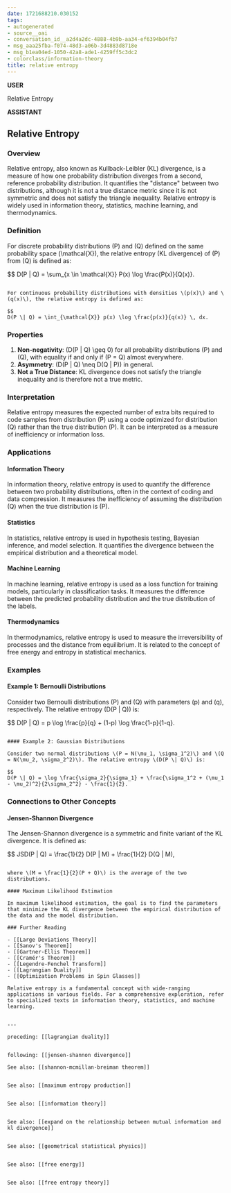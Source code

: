 ```yaml
---
date: 1721688210.030152
tags:
- autogenerated
- source__oai
- conversation_id__a2d4a2dc-4888-4b9b-aa34-ef6394b04fb7
- msg_aaa25fba-f074-48d3-a06b-3d4883d8718e
- msg_b1ea04ed-1050-42a8-ade1-4259ff5c3dc2
- colorclass/information-theory
title: relative entropy
---
```


**USER**

Relative Entropy


**ASSISTANT**

## Relative Entropy

### Overview

Relative entropy, also known as Kullback-Leibler (KL) divergence, is a measure of how one probability distribution diverges from a second, reference probability distribution. It quantifies the "distance" between two distributions, although it is not a true distance metric since it is not symmetric and does not satisfy the triangle inequality. Relative entropy is widely used in information theory, statistics, machine learning, and thermodynamics.

### Definition

For discrete probability distributions \(P\) and \(Q\) defined on the same probability space \(\mathcal{X}\), the relative entropy (KL divergence) of \(P\) from \(Q\) is defined as:

$$
D(P \| Q) = \sum_{x \in \mathcal{X}} P(x) \log \frac{P(x)}{Q(x)}.
```

For continuous probability distributions with densities \(p(x)\) and \(q(x)\), the relative entropy is defined as:

$$
D(P \| Q) = \int_{\mathcal{X}} p(x) \log \frac{p(x)}{q(x)} \, dx.
```

### Properties

1. **Non-negativity**: \(D(P \| Q) \geq 0\) for all probability distributions \(P\) and \(Q\), with equality if and only if \(P = Q\) almost everywhere.
2. **Asymmetry**: \(D(P \| Q) \neq D(Q \| P)\) in general.
3. **Not a True Distance**: KL divergence does not satisfy the triangle inequality and is therefore not a true metric.

### Interpretation

Relative entropy measures the expected number of extra bits required to code samples from distribution \(P\) using a code optimized for distribution \(Q\) rather than the true distribution \(P\). It can be interpreted as a measure of inefficiency or information loss.

### Applications

#### Information Theory

In information theory, relative entropy is used to quantify the difference between two probability distributions, often in the context of coding and data compression. It measures the inefficiency of assuming the distribution \(Q\) when the true distribution is \(P\).

#### Statistics

In statistics, relative entropy is used in hypothesis testing, Bayesian inference, and model selection. It quantifies the divergence between the empirical distribution and a theoretical model.

#### Machine Learning

In machine learning, relative entropy is used as a loss function for training models, particularly in classification tasks. It measures the difference between the predicted probability distribution and the true distribution of the labels.

#### Thermodynamics

In thermodynamics, relative entropy is used to measure the irreversibility of processes and the distance from equilibrium. It is related to the concept of free energy and entropy in statistical mechanics.

### Examples

#### Example 1: Bernoulli Distributions

Consider two Bernoulli distributions \(P\) and \(Q\) with parameters \(p\) and \(q\), respectively. The relative entropy \(D(P \| Q)\) is:

$$
D(P \| Q) = p \log \frac{p}{q} + (1-p) \log \frac{1-p}{1-q}.
```

#### Example 2: Gaussian Distributions

Consider two normal distributions \(P = N(\mu_1, \sigma_1^2)\) and \(Q = N(\mu_2, \sigma_2^2)\). The relative entropy \(D(P \| Q)\) is:

$$
D(P \| Q) = \log \frac{\sigma_2}{\sigma_1} + \frac{\sigma_1^2 + (\mu_1 - \mu_2)^2}{2\sigma_2^2} - \frac{1}{2}.
```

### Connections to Other Concepts

#### Jensen-Shannon Divergence

The Jensen-Shannon divergence is a symmetric and finite variant of the KL divergence. It is defined as:

$$
JSD(P \| Q) = \frac{1}{2} D(P \| M) + \frac{1}{2} D(Q \| M),
```

where \(M = \frac{1}{2}(P + Q)\) is the average of the two distributions.

#### Maximum Likelihood Estimation

In maximum likelihood estimation, the goal is to find the parameters that minimize the KL divergence between the empirical distribution of the data and the model distribution.

### Further Reading

- [[Large Deviations Theory]]
- [[Sanov's Theorem]]
- [[Gartner-Ellis Theorem]]
- [[Cramér's Theorem]]
- [[Legendre-Fenchel Transform]]
- [[Lagrangian Duality]]
- [[Optimization Problems in Spin Glasses]]

Relative entropy is a fundamental concept with wide-ranging applications in various fields. For a comprehensive exploration, refer to specialized texts in information theory, statistics, and machine learning.


---

preceding: [[lagrangian duality]]  


following: [[jensen-shannon divergence]]

See also: [[shannon-mcmillan-breiman theorem]]


See also: [[maximum entropy production]]


See also: [[information theory]]


See also: [[expand on the relationship between mutual information and kl divergence]]


See also: [[geometrical statistical physics]]


See also: [[free energy]]


See also: [[free entropy theory]]